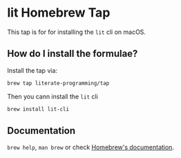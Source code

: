 # lit Homebrew Tap

This tap is for for installing the `lit` cli on macOS.

## How do I install the formulae?

Install the tap via:

```sh
brew tap literate-programming/tap
```

Then you cann install the `lit` cli

```sh
brew install lit-cli
```

## Documentation

`brew help`, `man brew` or check [Homebrew's documentation](https://github.com/Homebrew/brew/blob/master/docs/README.md).
